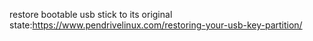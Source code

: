 restore bootable usb stick to its original state:https://www.pendrivelinux.com/restoring-your-usb-key-partition/
